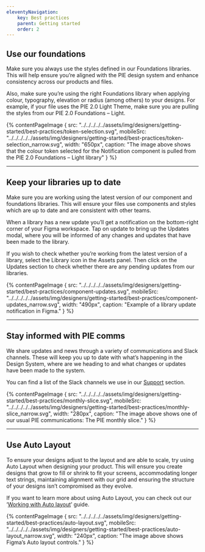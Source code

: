 ```yaml
---
eleventyNavigation:
    key: Best practices
    parent: Getting started
    order: 2
---
```

## Use our foundations

Make sure you always use the styles defined in our Foundations libraries. This will help ensure you’re aligned with the PIE design system and enhance consistency across our products and files.

Also, make sure you’re using the right Foundations library when applying colour, typography, elevation or radius (among others) to your designs. For example, if your file uses the PIE 2.0 Light Theme, make sure you are pulling the styles from our PIE 2.0 Foundations – Light.

{% contentPageImage {
src: "../../../../../assets/img/designers/getting-started/best-practices/token-selection.svg",
mobileSrc: "../../../../../assets/img/designers/getting-started/best-practices/token-selection_narrow.svg",
width: "650px",
caption: "The image above shows that the colour token selected for the Notification component is pulled from the PIE 2.0 Foundations – Light library"
} %}

---

## Keep your libraries up to date

Make sure you are working using the latest version of our component and foundations libraries. This will ensure your files use components and styles which are up to date and are consistent with other teams.

When a library has a new update you’ll get a notification on the bottom-right corner of your Figma workspace. Tap on update to bring up the Updates modal, where you will be informed of any changes and updates that have been made to the library.

If you wish to check whether you’re working from the latest version of a library, select the Library icon in the Assets panel. Then click on the Updates section to check whether there are any pending updates from our libraries.

{% contentPageImage {
src: "../../../../../assets/img/designers/getting-started/best-practices/component-updates.svg",
mobileSrc: "../../../../../assets/img/designers/getting-started/best-practices/component-updates_narrow.svg",
width: "490px",
caption: "Example of a library update notification in Figma."
} %}

---

## Stay informed with PIE comms

We share updates and news through a variety of communications and Slack channels. These will keep you up to date with what’s happening in the Design System, where are we heading to and what changes or updates have been made to the system.

You can find a list of the Slack channels we use in our [Support]() section.

{% contentPageImage {
src: "../../../../../assets/img/designers/getting-started/best-practices/monthly-slice.svg",
mobileSrc: "../../../../../assets/img/designers/getting-started/best-practices/monthly-slice_narrow.svg",
width: "280px",
caption: "The image above shows one of our usual PIE communications: The PIE monthly slice."
} %}

---

## Use Auto Layout

To ensure your designs adjust to the layout and are able to scale, try using Auto Layout when designing your product. This will ensure you create designs that grow to fill or shrink to fit your screens, accommodating longer text strings, maintaining alignment with our grid and ensuring the structure of your designs isn’t compromised as they evolve.

If you want to learn more about using Auto Layout, you can check out our ‘[Working with Auto layout]()’ guide.

{% contentPageImage {
src: "../../../../../assets/img/designers/getting-started/best-practices/auto-layout.svg",
mobileSrc: "../../../../../assets/img/designers/getting-started/best-practices/auto-layout_narrow.svg",
width: "240px",
caption: "The image above shows Figma’s Auto layout controls."
} %}